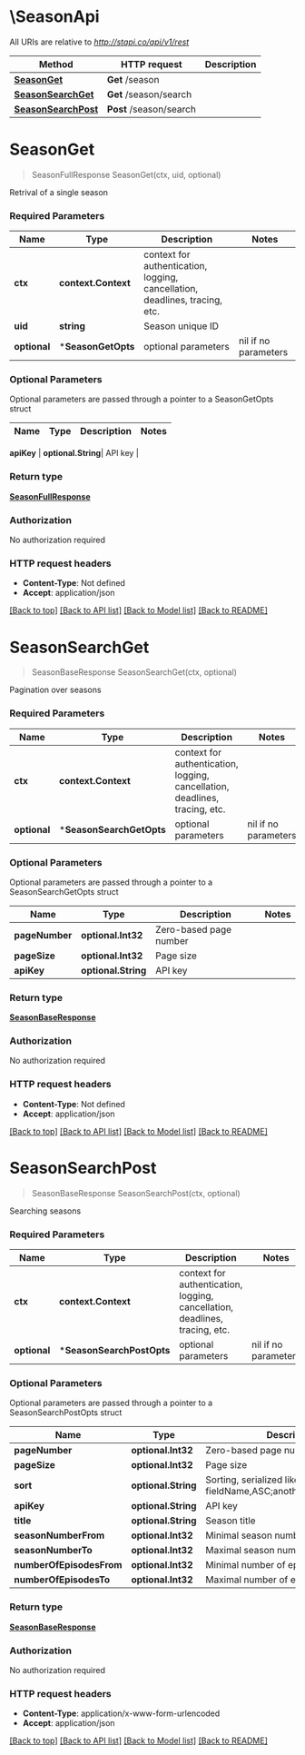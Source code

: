 # \SeasonApi

All URIs are relative to *http://stapi.co/api/v1/rest*

Method | HTTP request | Description
------------- | ------------- | -------------
[**SeasonGet**](SeasonApi.md#SeasonGet) | **Get** /season | 
[**SeasonSearchGet**](SeasonApi.md#SeasonSearchGet) | **Get** /season/search | 
[**SeasonSearchPost**](SeasonApi.md#SeasonSearchPost) | **Post** /season/search | 


# **SeasonGet**
> SeasonFullResponse SeasonGet(ctx, uid, optional)


Retrival of a single season

### Required Parameters

Name | Type | Description  | Notes
------------- | ------------- | ------------- | -------------
 **ctx** | **context.Context** | context for authentication, logging, cancellation, deadlines, tracing, etc.
  **uid** | **string**| Season unique ID | 
 **optional** | ***SeasonGetOpts** | optional parameters | nil if no parameters

### Optional Parameters
Optional parameters are passed through a pointer to a SeasonGetOpts struct

Name | Type | Description  | Notes
------------- | ------------- | ------------- | -------------

 **apiKey** | **optional.String**| API key | 

### Return type

[**SeasonFullResponse**](SeasonFullResponse.md)

### Authorization

No authorization required

### HTTP request headers

 - **Content-Type**: Not defined
 - **Accept**: application/json

[[Back to top]](#) [[Back to API list]](../README.md#documentation-for-api-endpoints) [[Back to Model list]](../README.md#documentation-for-models) [[Back to README]](../README.md)

# **SeasonSearchGet**
> SeasonBaseResponse SeasonSearchGet(ctx, optional)


Pagination over seasons

### Required Parameters

Name | Type | Description  | Notes
------------- | ------------- | ------------- | -------------
 **ctx** | **context.Context** | context for authentication, logging, cancellation, deadlines, tracing, etc.
 **optional** | ***SeasonSearchGetOpts** | optional parameters | nil if no parameters

### Optional Parameters
Optional parameters are passed through a pointer to a SeasonSearchGetOpts struct

Name | Type | Description  | Notes
------------- | ------------- | ------------- | -------------
 **pageNumber** | **optional.Int32**| Zero-based page number | 
 **pageSize** | **optional.Int32**| Page size | 
 **apiKey** | **optional.String**| API key | 

### Return type

[**SeasonBaseResponse**](SeasonBaseResponse.md)

### Authorization

No authorization required

### HTTP request headers

 - **Content-Type**: Not defined
 - **Accept**: application/json

[[Back to top]](#) [[Back to API list]](../README.md#documentation-for-api-endpoints) [[Back to Model list]](../README.md#documentation-for-models) [[Back to README]](../README.md)

# **SeasonSearchPost**
> SeasonBaseResponse SeasonSearchPost(ctx, optional)


Searching seasons

### Required Parameters

Name | Type | Description  | Notes
------------- | ------------- | ------------- | -------------
 **ctx** | **context.Context** | context for authentication, logging, cancellation, deadlines, tracing, etc.
 **optional** | ***SeasonSearchPostOpts** | optional parameters | nil if no parameters

### Optional Parameters
Optional parameters are passed through a pointer to a SeasonSearchPostOpts struct

Name | Type | Description  | Notes
------------- | ------------- | ------------- | -------------
 **pageNumber** | **optional.Int32**| Zero-based page number | 
 **pageSize** | **optional.Int32**| Page size | 
 **sort** | **optional.String**| Sorting, serialized like this: fieldName,ASC;anotherFieldName,DESC | 
 **apiKey** | **optional.String**| API key | 
 **title** | **optional.String**| Season title | 
 **seasonNumberFrom** | **optional.Int32**| Minimal season number | 
 **seasonNumberTo** | **optional.Int32**| Maximal season number | 
 **numberOfEpisodesFrom** | **optional.Int32**| Minimal number of episodes in season | 
 **numberOfEpisodesTo** | **optional.Int32**| Maximal number of episodes in season | 

### Return type

[**SeasonBaseResponse**](SeasonBaseResponse.md)

### Authorization

No authorization required

### HTTP request headers

 - **Content-Type**: application/x-www-form-urlencoded
 - **Accept**: application/json

[[Back to top]](#) [[Back to API list]](../README.md#documentation-for-api-endpoints) [[Back to Model list]](../README.md#documentation-for-models) [[Back to README]](../README.md)

